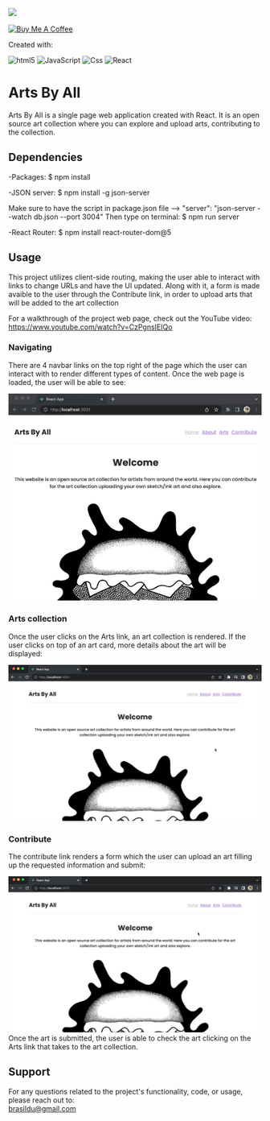 ![](https://visitor-badge.glitch.me/badge?page_id=puneethreddyhc.onlineadv)

<a href="https://www.buymeacoffee.com/dudabrasilc" target="_blank"><img src="https://cdn.buymeacoffee.com/buttons/v2/default-yellow.png" alt="Buy Me A Coffee" width="195" height="55"></a>

Created with:  

<img alt="html5" src="https://img.shields.io/badge/-HTML5-E34F26?style=flat-square&logo=html5&logoColor=white" /> <img alt="JavaScript" src="https://img.shields.io/badge/JavaScript-323330?style=flat-square&logo=javascript&logoColor=F7DF1E" /> <img alt="Css" src="https://img.shields.io/badge/CSS-239120?&style=flat-square&logo=css3&logoColor=white" /> <img alt="React" src="https://img.shields.io/badge/-ReactJs-61DAFB?style=flat-square&logo=react" />

# Arts By All

Arts By All is a single page web application created with React. It is an open source art collection where you can explore and upload arts, contributing to the collection.

## Dependencies
-Packages:
$ npm install

-JSON server:
$ npm install -g json-server

Make sure to have the script in package.json file --> "server": "json-server --watch db.json --port 3004"
Then type on terminal:
$ npm run server


-React Router:
$ npm install react-router-dom@5


## Usage
This project utilizes client-side routing, making the user able to interact with links to change URLs and have the UI updated. Along with it, a form is made avaible to the user through the Contribute link, in order to upload arts that will be added to the art collection
  
For a walkthrough of the project web page, check out the YouTube video:
https://www.youtube.com/watch?v=CzPgnsIEIQo
  
### Navigating
There are 4 navbar links on the top right of the page which the user can interact with to render different types of content. Once the web page is loaded, the user will be able to see:  

![](./gifs/home.gif)

### Arts collection
Once the user clicks on the Arts link, an art collection is rendered. If the user clicks on top of an art card, more details about the art will be displayed:

![](./gifs/arts.gif) 

### Contribute
The contribute link renders a form which the user can upload an art filling up the requested information and submit:  

![](./gifs/contribute.gif)
Once the art is submitted, the user is able to check the art clicking on the Arts link that takes to the art collection.  

## Support
For any questions related to the project's functionality, code, or usage, please reach out to:  
brasildu@gmail.com

